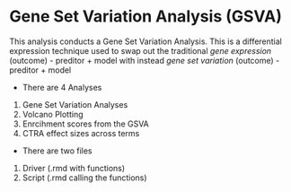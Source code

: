 # Gene Set Variation Analysis (GSVA)

This analysis conducts a Gene Set Variation Analysis. This is a differential expression technique used to swap out the traditional _gene expression_ (outcome) - preditor + model with instead _gene set variation_ (outcome) - preditor + model

- There are 4 Analyses 
 1) Gene Set Variation Analyses
 2) Volcano Plotting
 3) Enrcihment scores from the GSVA 
 4) CTRA effect sizes across terms

- There are two files 
1) Driver (.rmd with functions)
2) Script (.rmd calling the functions)

